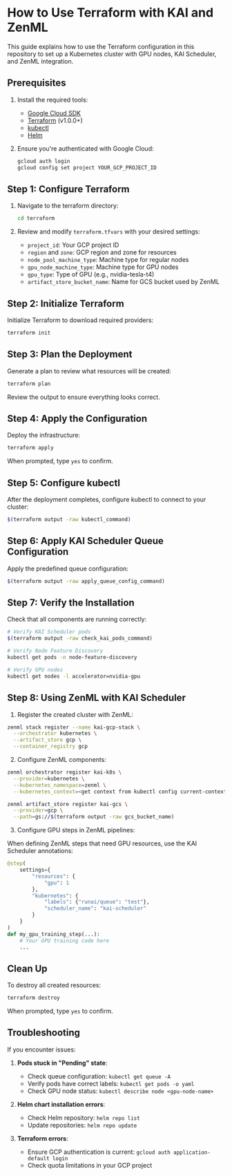 # How to Use Terraform with KAI and ZenML

This guide explains how to use the Terraform configuration in this repository to set up a Kubernetes cluster with GPU nodes, KAI Scheduler, and ZenML integration.

## Prerequisites

1. Install the required tools:
   - [Google Cloud SDK](https://cloud.google.com/sdk/docs/install)
   - [Terraform](https://www.terraform.io/downloads.html) (v1.0.0+)
   - [kubectl](https://kubernetes.io/docs/tasks/tools/install-kubectl/)
   - [Helm](https://helm.sh/docs/intro/install/)

2. Ensure you're authenticated with Google Cloud:
   ```bash
   gcloud auth login
   gcloud config set project YOUR_GCP_PROJECT_ID
   ```

## Step 1: Configure Terraform

1. Navigate to the terraform directory:
   ```bash
   cd terraform
   ```

2. Review and modify `terraform.tfvars` with your desired settings:
   - `project_id`: Your GCP project ID
   - `region` and `zone`: GCP region and zone for resources
   - `node_pool_machine_type`: Machine type for regular nodes
   - `gpu_node_machine_type`: Machine type for GPU nodes
   - `gpu_type`: Type of GPU (e.g., nvidia-tesla-t4)
   - `artifact_store_bucket_name`: Name for GCS bucket used by ZenML

## Step 2: Initialize Terraform

Initialize Terraform to download required providers:

```bash
terraform init
```

## Step 3: Plan the Deployment

Generate a plan to review what resources will be created:

```bash
terraform plan
```

Review the output to ensure everything looks correct.

## Step 4: Apply the Configuration

Deploy the infrastructure:

```bash
terraform apply
```

When prompted, type `yes` to confirm.

## Step 5: Configure kubectl

After the deployment completes, configure kubectl to connect to your cluster:

```bash
$(terraform output -raw kubectl_command)
```

## Step 6: Apply KAI Scheduler Queue Configuration

Apply the predefined queue configuration:

```bash
$(terraform output -raw apply_queue_config_command)
```

## Step 7: Verify the Installation

Check that all components are running correctly:

```bash
# Verify KAI Scheduler pods
$(terraform output -raw check_kai_pods_command)

# Verify Node Feature Discovery
kubectl get pods -n node-feature-discovery

# Verify GPU nodes
kubectl get nodes -l accelerator=nvidia-gpu
```

## Step 8: Using ZenML with KAI Scheduler

1. Register the created cluster with ZenML:

```bash
zenml stack register --name kai-gcp-stack \
  --orchestrator kubernetes \
  --artifact_store gcp \
  --container_registry gcp
```

2. Configure ZenML components:

```bash
zenml orchestrator register kai-k8s \
  --provider=kubernetes \
  --kubernetes_namespace=zenml \
  --kubernetes_context=<get context from kubectl config current-context>

zenml artifact_store register kai-gcs \
  --provider=gcp \
  --path=gs://$(terraform output -raw gcs_bucket_name)
```

3. Configure GPU steps in ZenML pipelines:

When defining ZenML steps that need GPU resources, use the KAI Scheduler annotations:

```python
@step(
    settings={
        "resources": {
            "gpu": 1
        },
        "kubernetes": {
            "labels": {"runai/queue": "test"},
            "scheduler_name": "kai-scheduler"
        }
    }
)
def my_gpu_training_step(...):
    # Your GPU training code here
    ...
```

## Clean Up

To destroy all created resources:

```bash
terraform destroy
```

When prompted, type `yes` to confirm.

## Troubleshooting

If you encounter issues:

1. **Pods stuck in "Pending" state**:
   - Check queue configuration: `kubectl get queue -A`
   - Verify pods have correct labels: `kubectl get pods -o yaml`
   - Check GPU node status: `kubectl describe node <gpu-node-name>`

2. **Helm chart installation errors**:
   - Check Helm repository: `helm repo list`
   - Update repositories: `helm repo update`

3. **Terraform errors**:
   - Ensure GCP authentication is current: `gcloud auth application-default login`
   - Check quota limitations in your GCP project
